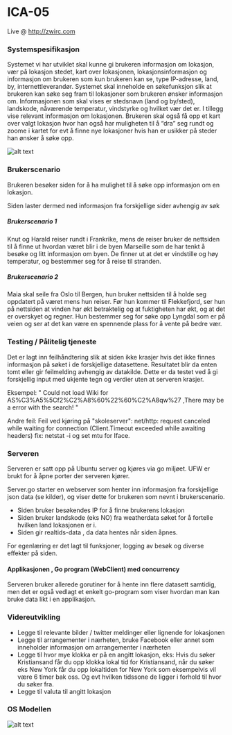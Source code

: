 # ICA-05 

Live @ http://zwirc.com 
### Systemspesifikasjon
Systemet vi har utviklet skal kunne gi brukeren informasjon om lokasjon, vær på lokasjon stedet, kart over lokasjonen, lokasjonsinformasjon og informasjon om brukeren som kun brukeren kan se, type IP-adresse, land, by, internettleverandør. Systemet skal inneholde en søkefunksjon slik at brukeren kan søke seg fram til lokasjoner som brukeren ønsker informasjon om. Informasjonen som skal vises er stedsnavn (land og by/sted), landskode, nåværende temperatur, vindstyrke og hvilket vær det er. I tillegg vise relevant informasjon om lokasjonen. Brukeren skal også få opp et kart over valgt lokasjon hvor han også har muligheten til å “dra” seg rundt og zoome i kartet for evt å finne nye lokasjoner hvis han er usikker på steder han ønsker å søke opp. 

 ![alt text](https://github.com/Zwirc/IS-105/blob/master/ICA05/vedlegg/concept.PNG "Wapp")

### Brukerscenario 
 Brukeren besøker siden for å ha mulighet til å søke opp informasjon om en lokasjon. 

Siden laster dermed ned informasjon fra forskjellige sider avhengig av søk 
 

 
 ##### Brukerscenario 1 
 Knut og Harald reiser rundt i Frankrike, mens de reiser bruker de nettsiden til å finne ut hvordan været blir i de byen Marseille som de har tenkt å besøke og litt informasjon om byen. De finner ut at det er vindstille og høy temperatur, og bestemmer seg for å reise til stranden. 

 ##### Brukerscenario 2 
 Maia skal seile fra Oslo til Bergen, hun bruker nettsiden til å holde seg oppdatert på været mens hun reiser. Før hun kommer til Flekkefjord, ser hun på nettsiden at vinden har økt betraktelig og at fuktigheten har økt, og at det er overskyet og regner. Hun bestemmer seg for søke opp Lyngdal som er på veien og ser at det kan være en spennende plass for å vente på bedre vær. 

 ### Testing / Pålitelig tjeneste 
 Det er lagt inn feilhåndtering slik at siden ikke krasjer hvis det ikke finnes informasjon på søket i de forskjellige datasettene. Resultatet blir da enten tomt eller gir feilmelding avhengig av datakilde. 
 Dette er da testet ved å gi forskjellig input med ukjente tegn og verdier uten at serveren krasjer. 

 Eksempel: " Could not load Wiki for AS%C3%A5%5Cf2%C2%A8%60%22%60%C2%A8qw%27 ,There may be a error with the search! " 

Andre feil:
Feil ved kjøring på "skoleserver": 
net/http: request canceled while waiting for connection (Client.Timeout exceeded while awaiting headers) fix: netstat -i og set mtu for Iface.   

### Serveren 
Serveren er satt opp på Ubuntu server og kjøres via go miljøet. 
UFW er brukt for å åpne porter der serveren kjører. 

Server.go starter en webserver som henter inn informasjon fra forskjellige json data (se kilder), og viser dette for brukeren som nevnt i brukerscenario. 
 
* Siden bruker besøkendes IP for å finne brukerens lokasjon 
* Siden bruker landskode (eks NO) fra weatherdata søket for å fortelle hvilken land lokasjonen er i. 
* Siden gir realtids-data , da data hentes når siden åpnes. 

For egenlæring er det lagt til funksjoner, logging av besøk og diverse effekter på siden.

#### Applikasjonen , Go program (WebClient) med concurrency 
Serveren bruker allerede gorutiner for å hente inn flere datasett samtidig, men det er også vedlagt et enkelt go-program som viser hvordan man kan bruke data likt i en applikasjon. 

### Videreutvikling
* Legge til relevante bilder / twitter meldinger eller lignende for lokasjonen
* Legge til arrangementer i nærheten, bruke Facebook eller annet som inneholder informasjon om arrangementer i nærheten
* Legge til hvor mye klokka er på en angitt lokasjon, eks: Hvis du søker Kristiansand får du opp klokka lokal tid for Kristiansand, når du søker eks New York får du opp lokaltiden for New York som eksempelvis vil være 6 timer bak oss. Og evt hvilken tidssone de ligger i forhold til hvor du søker fra.
* Legge til valuta til angitt lokasjon



### OS Modellen

![alt text](https://github.com/Zwirc/IS-105/blob/master/ICA05/vedlegg/OSImodel.PNG "Wapp")
